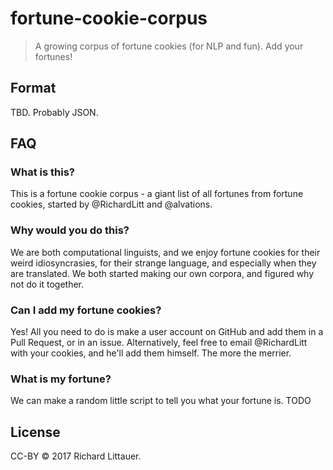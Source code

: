 # fortune-cookie-corpus

> A growing corpus of fortune cookies (for NLP and fun). Add your fortunes!

## Format

TBD. Probably JSON.

## FAQ

### What is this?

This is a fortune cookie corpus - a giant list of all fortunes from fortune cookies, started by @RichardLitt and @alvations.

### Why would you do this?

We are both computational linguists, and we enjoy fortune cookies for their weird idiosyncrasies, for their strange language, and especially when they are translated. We both started making our own corpora, and figured why not do it together.

### Can I add my fortune cookies?

Yes! All you need to do is make a user account on GitHub and add them in a Pull Request, or in an issue. Alternatively, feel free to email @RichardLitt with your cookies, and he'll add them himself. The more the merrier.

### What is my fortune?

We can make a random little script to tell you what your fortune is. TODO

## License

CC-BY © 2017 Richard Littauer.
